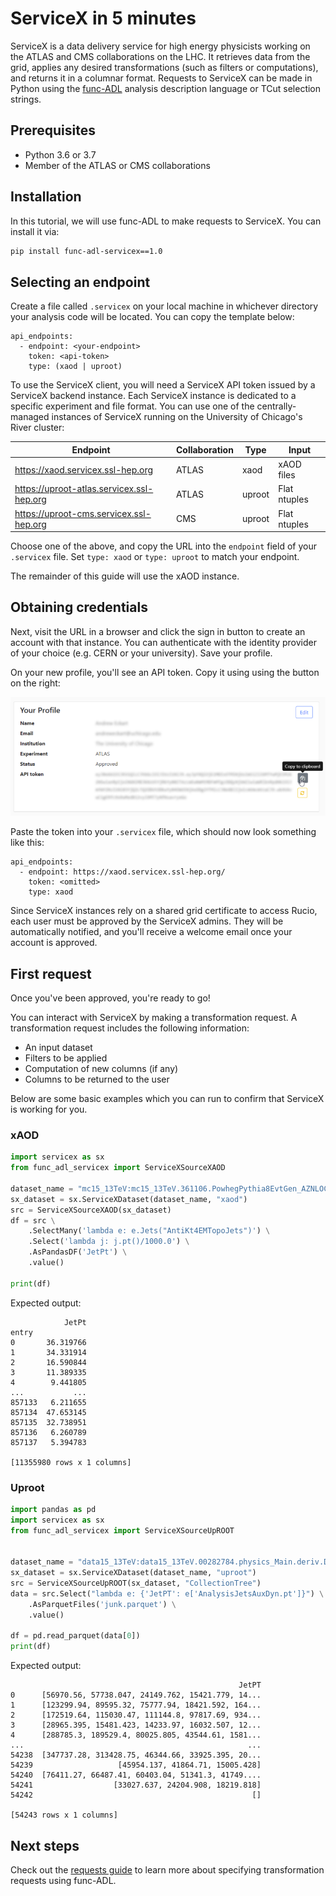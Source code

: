 # ServiceX in 5 minutes

ServiceX is a data delivery service for high energy physicists working on the ATLAS and CMS collaborations on the LHC. It retrieves data from the grid, applies any desired transformations (such as filters or computations), and returns it in a columnar format.
Requests to ServiceX can be made in Python using the [func-ADL](https://pypi.org/project/func-adl-servicex/1.0/) analysis description language or TCut selection strings.

## Prerequisites
- Python 3.6 or 3.7
- Member of the ATLAS or CMS collaborations

## Installation

In this tutorial, we will use func-ADL to make requests to ServiceX. 
You can install it via:
```bash
pip install func-adl-servicex==1.0
```

## Selecting an endpoint

Create a file called `.servicex` on your local machine in whichever directory your analysis code will be located. You can copy the template below:
```
api_endpoints:
  - endpoint: <your-endpoint>
    token: <api-token>
    type: (xaod | uproot)
```

To use the ServiceX client, you will need a ServiceX API token issued by a ServiceX backend instance.
Each ServiceX instance is dedicated to a specific experiment and file format.
You can use one of the centrally-managed instances of ServiceX running on the University of Chicago's River cluster:

| Endpoint                                   | Collaboration | Type   | Input        |
|-----------------------------               |------         |-----   |-------       |
| https://xaod.servicex.ssl-hep.org          | ATLAS         | xaod   | xAOD files   |
| https://uproot-atlas.servicex.ssl-hep.org  | ATLAS         | uproot | Flat ntuples |
| https://uproot-cms.servicex.ssl-hep.org    | CMS           | uproot | Flat ntuples |


Choose one of the above, and copy the URL into the `endpoint` field of your `.servicex` file. Set `type: xaod` or `type: uproot` to match your endpoint.

The remainder of this guide will use the xAOD instance.

## Obtaining credentials

Next, visit the URL in a browser and click the sign in button to create an account with that instance.
You can authenticate with the identity provider of your choice (e.g. CERN or your university). Save your profile.

On your new profile, you'll see an API token. Copy it using using the button on the right:

![Copying API token](../img/copy-api-token.png)

Paste the token into your `.servicex` file, which should now look something like this:
```
api_endpoints:
  - endpoint: https://xaod.servicex.ssl-hep.org/
    token: <omitted>
    type: xaod
```

Since ServiceX instances rely on a shared grid certificate to access Rucio, each user must be approved by the ServiceX admins. They will be automatically notified, and you'll receive a welcome email once your account is approved.

## First request

Once you've been approved, you're ready to go!

You can interact with ServiceX by making a transformation request. A transformation request includes the following information:

- An input dataset
- Filters to be applied
- Computation of new columns (if any)
- Columns to be returned to the user

Below are some basic examples which you can run to confirm that ServiceX is working for you.

### xAOD

```python
import servicex as sx
from func_adl_servicex import ServiceXSourceXAOD

dataset_name = "mc15_13TeV:mc15_13TeV.361106.PowhegPythia8EvtGen_AZNLOCTEQ6L1_Zee.merge.DAOD_STDM3.e3601_s2576_s2132_r6630_r6264_p2363_tid05630052_00"
sx_dataset = sx.ServiceXDataset(dataset_name, "xaod")
src = ServiceXSourceXAOD(sx_dataset)
df = src \
    .SelectMany('lambda e: e.Jets("AntiKt4EMTopoJets")') \
    .Select('lambda j: j.pt()/1000.0') \
    .AsPandasDF('JetPt') \
    .value()

print(df)
```

Expected output:
```
            JetPt
entry            
0       36.319766
1       34.331914
2       16.590844
3       11.389335
4        9.441805
...           ...
857133   6.211655
857134  47.653145
857135  32.738951
857136   6.260789
857137   5.394783

[11355980 rows x 1 columns]
```

### Uproot

```python
import pandas as pd
import servicex as sx
from func_adl_servicex import ServiceXSourceUpROOT


dataset_name = "data15_13TeV:data15_13TeV.00282784.physics_Main.deriv.DAOD_PHYSLITE.r9264_p3083_p4165_tid21568807_00"
sx_dataset = sx.ServiceXDataset(dataset_name, "uproot")
src = ServiceXSourceUpROOT(sx_dataset, "CollectionTree")
data = src.Select("lambda e: {'JetPT': e['AnalysisJetsAuxDyn.pt']}") \
    .AsParquetFiles('junk.parquet') \
    .value()

df = pd.read_parquet(data[0])
print(df)
```

Expected output:
```
                                                   JetPT
0      [56970.56, 57738.047, 24149.762, 15421.779, 14...
1      [123299.94, 89595.32, 75777.94, 18421.592, 164...
2      [172519.64, 115030.47, 111144.8, 97817.69, 934...
3      [28965.395, 15481.423, 14233.97, 16032.507, 12...
4      [288785.3, 189529.4, 80025.805, 43544.61, 1581...
...                                                  ...
54238  [347737.28, 313428.75, 46344.66, 33925.395, 20...
54239                   [45954.137, 41864.71, 15005.428]
54240  [76411.27, 66487.41, 60403.04, 51341.3, 41749....
54241                  [33027.637, 24204.908, 18219.818]
54242                                                 []

[54243 rows x 1 columns]
```

## Next steps

Check out the [requests guide](requests.md) to learn more about specifying transformation requests using func-ADL.
